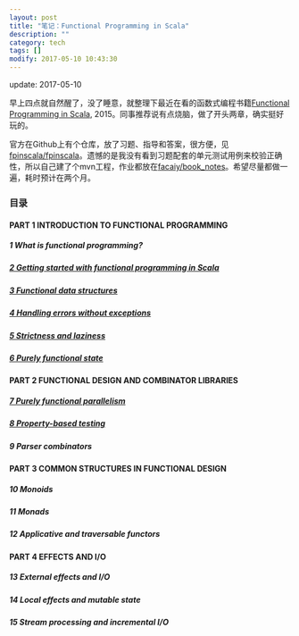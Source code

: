 ```yaml
---
layout: post
title: "笔记：Functional Programming in Scala"
description: ""
category: tech
tags: []
modify: 2017-05-10 10:43:30
---
```


update: 2017-05-10

早上四点就自然醒了，没了睡意，就整理下最近在看的函数式编程书籍[Functional Programming in Scala](https://www.manning.com/books/functional-programming-in-scala), 2015。同事推荐说有点烧脑，做了开头两章，确实挺好玩的。

官方在Github上有个仓库，放了习题、指导和答案，很方便，见[fpinscala/fpinscala](https://github.com/fpinscala/fpinscala)。遗憾的是我没有看到习题配套的单元测试用例来校验正确性，所以自己建了个mvn工程，作业都放在[facaiy/book_notes](https://github.com/facaiy/book_notes/tree/master/Manning_Functional_Programming_in_Scala/functional-programming)。希望尽量都做一遍，耗时预计在两个月。


### 目录

#### PART 1 INTRODUCTION TO FUNCTIONAL PROGRAMMING

##### 1 What is functional programming?

##### [2 Getting started with functional programming in Scala](https://github.com/facaiy/book_notes/blob/master/Manning_Functional_Programming_in_Scala/functional-programming/src/main/scala/io/github/facaiy/ChapterTwo.scala)

##### [3 Functional data structures](https://github.com/facaiy/book_notes/tree/master/Manning_Functional_Programming_in_Scala/functional-programming/src/main/scala/io/github/facaiy/c3)

##### [4 Handling errors without exceptions](https://github.com/facaiy/book_notes/tree/master/Manning_Functional_Programming_in_Scala/functional-programming/src/main/scala/io/github/facaiy/c4)

##### [5 Strictness and laziness](https://github.com/facaiy/book_notes/blob/master/Manning_Functional_Programming_in_Scala/functional-programming/src/main/scala/io/github/facaiy/c5/Stream.scala)

##### [6 Purely functional state](https://github.com/facaiy/book_notes/blob/master/Manning_Functional_Programming_in_Scala/functional-programming/src/main/scala/io/github/facaiy/c6/State.scala)


#### PART 2 FUNCTIONAL DESIGN AND COMBINATOR LIBRARIES

##### [7 Purely functional parallelism](https://github.com/facaiy/book_notes/tree/master/Manning_Functional_Programming_in_Scala/functional-programming/src/main/scala/io/github/facaiy/c7)

##### [8 Property-based testing](https://github.com/facaiy/book_notes/tree/master/Manning_Functional_Programming_in_Scala/functional-programming/src/main/scala/io/github/facaiy/c8)

##### 9 Parser combinators


#### PART 3 COMMON STRUCTURES IN FUNCTIONAL DESIGN

##### 10 Monoids

##### 11 Monads

##### 12 Applicative and traversable functors


#### PART 4 EFFECTS AND I/O

##### 13 External effects and I/O

##### 14 Local effects and mutable state

##### 15 Stream processing and incremental I/O
